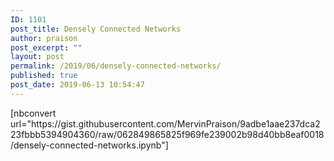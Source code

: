 ```yaml
---
ID: 1101
post_title: Densely Connected Networks
author: praison
post_excerpt: ""
layout: post
permalink: /2019/06/densely-connected-networks/
published: true
post_date: 2019-06-13 10:54:47
---
```

<!-- wp:paragraph -->
<p>[nbconvert url="https://gist.githubusercontent.com/MervinPraison/9adbe1aae237dca223fbbb5394904360/raw/062849865825f969fe239002b98d40bb8eaf0018/densely-connected-networks.ipynb"]</p>
<!-- /wp:paragraph -->